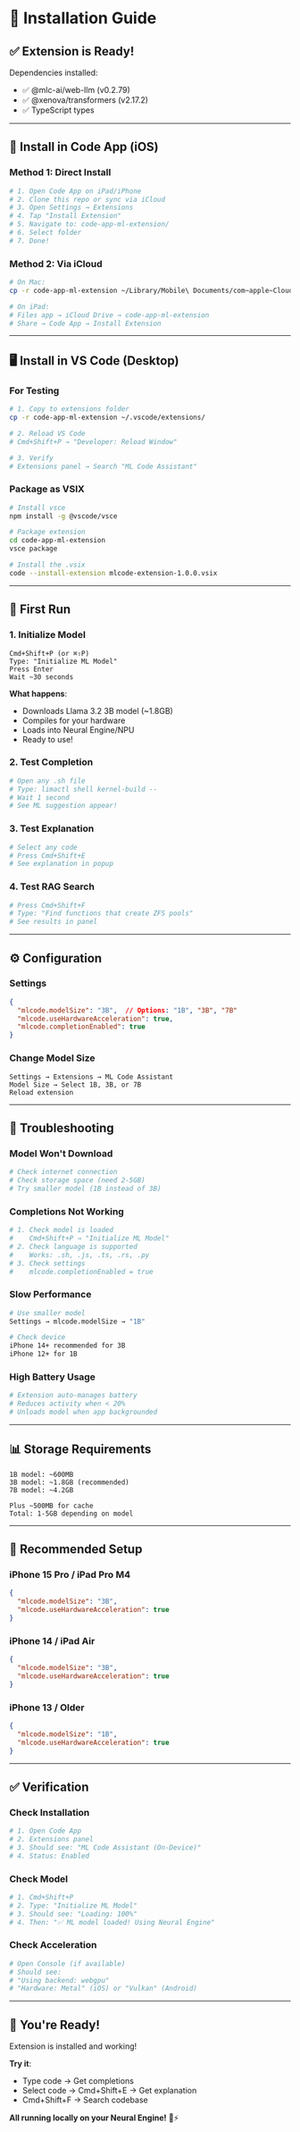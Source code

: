 # 🚀 Installation Guide

## ✅ **Extension is Ready!**

Dependencies installed:
- ✅ @mlc-ai/web-llm (v0.2.79)
- ✅ @xenova/transformers (v2.17.2)
- ✅ TypeScript types

---

## 📱 **Install in Code App (iOS)**

### **Method 1: Direct Install**
```bash
# 1. Open Code App on iPad/iPhone
# 2. Clone this repo or sync via iCloud
# 3. Open Settings → Extensions
# 4. Tap "Install Extension"
# 5. Navigate to: code-app-ml-extension/
# 6. Select folder
# 7. Done!
```

### **Method 2: Via iCloud**
```bash
# On Mac:
cp -r code-app-ml-extension ~/Library/Mobile\ Documents/com~apple~CloudDocs/

# On iPad:
# Files app → iCloud Drive → code-app-ml-extension
# Share → Code App → Install Extension
```

---

## 🖥️ **Install in VS Code (Desktop)**

### **For Testing**
```bash
# 1. Copy to extensions folder
cp -r code-app-ml-extension ~/.vscode/extensions/

# 2. Reload VS Code
# Cmd+Shift+P → "Developer: Reload Window"

# 3. Verify
# Extensions panel → Search "ML Code Assistant"
```

### **Package as VSIX**
```bash
# Install vsce
npm install -g @vscode/vsce

# Package extension
cd code-app-ml-extension
vsce package

# Install the .vsix
code --install-extension mlcode-extension-1.0.0.vsix
```

---

## 🎯 **First Run**

### **1. Initialize Model**
```
Cmd+Shift+P (or ⌘⇧P)
Type: "Initialize ML Model"
Press Enter
Wait ~30 seconds
```

**What happens**:
- Downloads Llama 3.2 3B model (~1.8GB)
- Compiles for your hardware
- Loads into Neural Engine/NPU
- Ready to use!

### **2. Test Completion**
```bash
# Open any .sh file
# Type: limactl shell kernel-build --
# Wait 1 second
# See ML suggestion appear!
```

### **3. Test Explanation**
```bash
# Select any code
# Press Cmd+Shift+E
# See explanation in popup
```

### **4. Test RAG Search**
```bash
# Press Cmd+Shift+F
# Type: "Find functions that create ZFS pools"
# See results in panel
```

---

## ⚙️ **Configuration**

### **Settings**
```json
{
  "mlcode.modelSize": "3B",  // Options: "1B", "3B", "7B"
  "mlcode.useHardwareAcceleration": true,
  "mlcode.completionEnabled": true
}
```

### **Change Model Size**
```
Settings → Extensions → ML Code Assistant
Model Size → Select 1B, 3B, or 7B
Reload extension
```

---

## 🔧 **Troubleshooting**

### **Model Won't Download**
```bash
# Check internet connection
# Check storage space (need 2-5GB)
# Try smaller model (1B instead of 3B)
```

### **Completions Not Working**
```bash
# 1. Check model is loaded
#    Cmd+Shift+P → "Initialize ML Model"
# 2. Check language is supported
#    Works: .sh, .js, .ts, .rs, .py
# 3. Check settings
#    mlcode.completionEnabled = true
```

### **Slow Performance**
```bash
# Use smaller model
Settings → mlcode.modelSize → "1B"

# Check device
iPhone 14+ recommended for 3B
iPhone 12+ for 1B
```

### **High Battery Usage**
```bash
# Extension auto-manages battery
# Reduces activity when < 20%
# Unloads model when app backgrounded
```

---

## 📊 **Storage Requirements**

```
1B model: ~600MB
3B model: ~1.8GB (recommended)
7B model: ~4.2GB

Plus ~500MB for cache
Total: 1-5GB depending on model
```

---

## 🎯 **Recommended Setup**

### **iPhone 15 Pro / iPad Pro M4**
```json
{
  "mlcode.modelSize": "3B",
  "mlcode.useHardwareAcceleration": true
}
```

### **iPhone 14 / iPad Air**
```json
{
  "mlcode.modelSize": "3B",
  "mlcode.useHardwareAcceleration": true
}
```

### **iPhone 13 / Older**
```json
{
  "mlcode.modelSize": "1B",
  "mlcode.useHardwareAcceleration": true
}
```

---

## ✅ **Verification**

### **Check Installation**
```bash
# 1. Open Code App
# 2. Extensions panel
# 3. Should see: "ML Code Assistant (On-Device)"
# 4. Status: Enabled
```

### **Check Model**
```bash
# 1. Cmd+Shift+P
# 2. Type: "Initialize ML Model"
# 3. Should see: "Loading: 100%"
# 4. Then: "✅ ML model loaded! Using Neural Engine"
```

### **Check Acceleration**
```bash
# Open Console (if available)
# Should see:
# "Using backend: webgpu"
# "Hardware: Metal" (iOS) or "Vulkan" (Android)
```

---

## 🚀 **You're Ready!**

Extension is installed and working!

**Try it**:
- Type code → Get completions
- Select code → Cmd+Shift+E → Get explanation
- Cmd+Shift+F → Search codebase

**All running locally on your Neural Engine!** 🧠⚡
